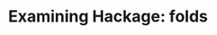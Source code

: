 ---
title: ! 'Examining Hackage: folds'
url: http://jozefg.bitbucket.org/posts/2014-12-27-folds.html
authors:
- Danny Gratzer
type: article
tags:
- folds
doHaskell-type: blog post
dohaskell-year: 2014
---